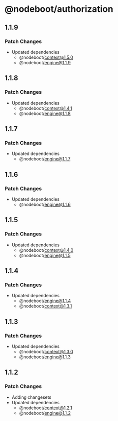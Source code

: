 # @nodeboot/authorization

## 1.1.9

### Patch Changes

-   Updated dependencies
    -   @nodeboot/context@1.5.0
    -   @nodeboot/engine@1.1.9

## 1.1.8

### Patch Changes

-   Updated dependencies
    -   @nodeboot/context@1.4.1
    -   @nodeboot/engine@1.1.8

## 1.1.7

### Patch Changes

-   Updated dependencies
    -   @nodeboot/engine@1.1.7

## 1.1.6

### Patch Changes

-   Updated dependencies
    -   @nodeboot/engine@1.1.6

## 1.1.5

### Patch Changes

-   Updated dependencies
    -   @nodeboot/context@1.4.0
    -   @nodeboot/engine@1.1.5

## 1.1.4

### Patch Changes

-   Updated dependencies
    -   @nodeboot/engine@1.1.4
    -   @nodeboot/context@1.3.1

## 1.1.3

### Patch Changes

-   Updated dependencies
    -   @nodeboot/context@1.3.0
    -   @nodeboot/engine@1.1.3

## 1.1.2

### Patch Changes

-   Adding changesets
-   Updated dependencies
    -   @nodeboot/context@1.2.1
    -   @nodeboot/engine@1.1.2
